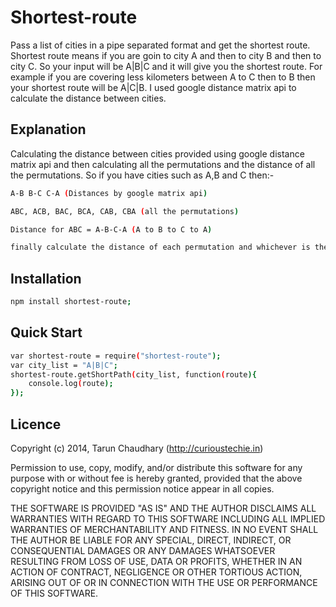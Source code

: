 Shortest-route
==============

Pass a list of cities in a pipe separated format and get the shortest route. Shortest route means if you are goin to city A and then to city B and then to city C. So your input will be A|B|C and it will give you the shortest route. For example if you are covering less kilometers between A to C then to B then your shortest route will be A|C|B. I used google distance matrix api to calculate the distance between cities.

Explanation
-----------
Calculating the distance between cities provided using google distance matrix api and then calculating all the permutations and the distance of all the permutations. So if you have cities such as A,B and C then:-
```sh
A-B B-C C-A (Distances by google matrix api)

ABC, ACB, BAC, BCA, CAB, CBA (all the permutations)

Distance for ABC = A-B-C-A (A to B to C to A)

finally calculate the distance of each permutation and whichever is the shortest one will be your shortest route.
```

Installation
------------

```sh
npm install shortest-route;
```

Quick Start
-----------
```sh
var shortest-route = require("shortest-route");
var city_list = "A|B|C";
shortest-route.getShortPath(city_list, function(route){
    console.log(route);
});
```

Licence
-------
Copyright (c) 2014, Tarun Chaudhary (http://curioustechie.in)


Permission to use, copy, modify, and/or distribute this software for any purpose with or without fee is hereby granted, provided that the above copyright notice and this permission notice appear in all copies.

THE SOFTWARE IS PROVIDED "AS IS" AND THE AUTHOR DISCLAIMS ALL WARRANTIES WITH REGARD TO THIS SOFTWARE INCLUDING ALL IMPLIED WARRANTIES OF MERCHANTABILITY AND FITNESS. IN NO EVENT SHALL THE AUTHOR BE LIABLE FOR ANY SPECIAL, DIRECT, INDIRECT, OR CONSEQUENTIAL DAMAGES OR ANY DAMAGES WHATSOEVER RESULTING FROM LOSS OF USE, DATA OR PROFITS, WHETHER IN AN ACTION OF CONTRACT, NEGLIGENCE OR OTHER TORTIOUS ACTION, ARISING OUT OF OR IN CONNECTION WITH THE USE OR PERFORMANCE OF THIS SOFTWARE.
